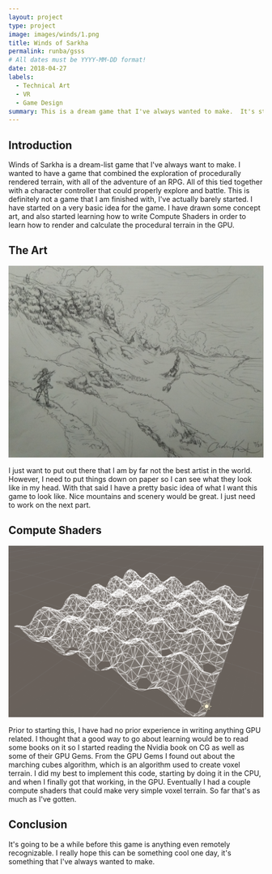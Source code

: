```yaml
---
layout: project
type: project
image: images/winds/1.png
title: Winds of Sarkha
permalink: runba/gsss
# All dates must be YYYY-MM-DD format!
date: 2018-04-27
labels:
  - Technical Art
  - VR
  - Game Design
summary: This is a dream game that I've always wanted to make.  It's still a work in progress
---
```



## Introduction

Winds of Sarkha is a dream-list game that I've always want to make.  I wanted to have a game that combined the exploration of procedurally rendered terrain, with all of the adventure of an RPG.  All of this tied together with a character controller that could properly explore and battle.  This is definitely not a game that I am finished with, I've actually barely started.  I have started on a very basic idea for the game.  I have drawn some concept art, and also started learning how to write Compute Shaders in order to learn how to render and calculate the procedural terrain in the GPU.  

## The Art

<img class = "ui rounded fluid image" src = "../images/winds/3.jpg">


I just want to put out there that I am by far not the best artist in the world.  However, I need to put things down on paper so I can see what they look like in my head.  With that said I have a pretty basic idea of what I want this game to look like. Nice mountains and scenery would be great.  I just need to work on the next part.

## Compute Shaders

<img class = "ui rounded fluid image" src = "../images/winds/2.PNG">


Prior to starting this, I have had no prior experience in writing anything GPU related.  I thought that a good way to go about learning would be to read some books on it so I started reading the Nvidia book on CG as well as some of their GPU Gems.  From the GPU Gems I found out about the marching cubes algorithm, which is an algorithm used to create voxel terrain.  I did my best to implement this code, starting by doing it in the CPU, and when I finally got that working, in the GPU.  Eventually I had a couple compute shaders that could make very simple voxel terrain.  So far that's as much as I've gotten.



## Conclusion

It's going to be a while before this game is anything even remotely recognizable.  I really hope this can be something cool one day, it's something that I've always wanted to make.
